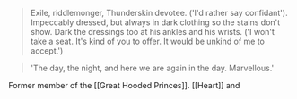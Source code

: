> Exile, riddlemonger, Thunderskin devotee. ('I'd rather say confidant'). Impeccably dressed, but always in dark clothing so the stains don't show. Dark the dressings too at his ankles and his wrists. ('I won't take a seat. It's kind of you to offer. It would be unkind of me to accept.')

> 'The day, the night, and here we are again in the day. Marvellous.'

Former member of the [[Great Hooded Princes]].
[[Heart]] and 